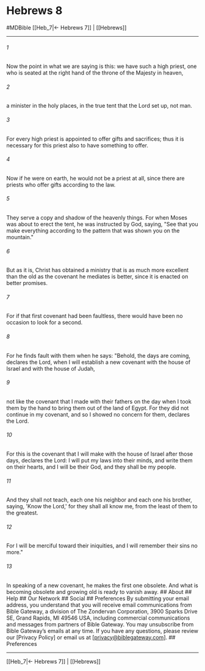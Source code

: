 # Hebrews 8
#MDBible
[[Heb_7|← Hebrews 7]] | [[Hebrews]]

***






###### 1 


Now the point in what we are saying is this: we have such a high priest, one who is seated at the right hand of the throne of the Majesty in heaven, 





###### 2 


a minister in the holy places, in the true tent that the Lord set up, not man. 





###### 3 


For every high priest is appointed to offer gifts and sacrifices; thus it is necessary for this priest also to have something to offer. 





###### 4 


Now if he were on earth, he would not be a priest at all, since there are priests who offer gifts according to the law. 





###### 5 


They serve a copy and shadow of the heavenly things. For when Moses was about to erect the tent, he was instructed by God, saying, "See that you make everything according to the pattern that was shown you on the mountain." 





###### 6 


But as it is, Christ has obtained a ministry that is as much more excellent than the old as the covenant he mediates is better, since it is enacted on better promises. 





###### 7 


For if that first covenant had been faultless, there would have been no occasion to look for a second. 





###### 8 


For he finds fault with them when he says: "Behold, the days are coming, declares the Lord, when I will establish a new covenant with the house of Israel and with the house of Judah, 





###### 9 


not like the covenant that I made with their fathers on the day when I took them by the hand to bring them out of the land of Egypt. For they did not continue in my covenant, and so I showed no concern for them, declares the Lord. 





###### 10 


For this is the covenant that I will make with the house of Israel after those days, declares the Lord: I will put my laws into their minds, and write them on their hearts, and I will be their God, and they shall be my people. 





###### 11 


And they shall not teach, each one his neighbor and each one his brother, saying, 'Know the Lord,' for they shall all know me, from the least of them to the greatest. 





###### 12 


For I will be merciful toward their iniquities, and I will remember their sins no more." 





###### 13 


In speaking of a new covenant, he makes the first one obsolete. And what is becoming obsolete and growing old is ready to vanish away. ## About ## Help ## Our Network ## Social ## Preferences By submitting your email address, you understand that you will receive email communications from Bible Gateway, a division of The Zondervan Corporation, 3900 Sparks Drive SE, Grand Rapids, MI 49546 USA, including commercial communications and messages from partners of Bible Gateway. You may unsubscribe from Bible Gateway&rsquo;s emails at any time. If you have any questions, please review our [Privacy Policy] or email us at [privacy@biblegateway.com]. ## Preferences

***

[[Heb_7|← Hebrews 7]] | [[Hebrews]]
